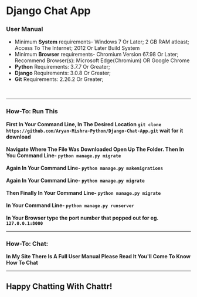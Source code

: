 # Django Chat App

### User Manual
<ul>
<li>Minimum <b>System</b> requirements- Windows 7 Or Later;  2 GB RAM atleast;  Access To The Internet;  2012 Or Later Build System</li>
<li>Minimum <b>Browser</b> requirements- Chromium Version 67.98 Or Later; Recommend Browser(s): Microsoft Edge(Chromium) OR Google Chrome</li>
<li><b>Python</b> Requirements: 3.7.7 Or Greater;</li>
<li><b>Django</b> Requirements: 3.0.8 Or Greater;</li>
<li><b>Git</b> Requirements: 2.26.2 Or Greater;</li>
</ul></br>
<hr/>


### How-To: Run This
**First In Your Command Line, In The Desired Location `git clone https://github.com/Aryan-Mishra-Python/Django-Chat-App.git` wait for it download**</br></br>
**Navigate Where The File Was Downloaded Open Up The Folder. Then In You Command Line- `python manage.py migrate`**</br></br>
**Again In Your Command Line- `python manage.py makemigrations`**</br></br>
**Again In Your Command Line- `python manage.py migrate`**</br></br>
**Then Finally In Your Command Line- `python manage.py migrate`**</br></br>
**In Your Command Line- `python manage.py runserver`**</br></br>
**In Your Browser type the port number that popped out for eg. `127.0.0.1:8000`**</br>
<hr/>


### How-To: Chat:
**In My Site There Is A Full User Manual Please Read It You'll Come To Know How To Chat**</br>
<hr/>


## Happy Chatting With Chattr!
